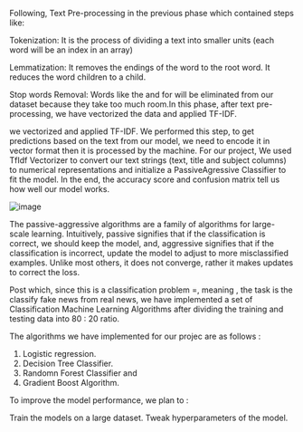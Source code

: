 Following, Text Pre-processing in the previous phase which contained steps like: 

Tokenization: It is the process of dividing a text into smaller units (each word will be an index in an array)

Lemmatization: It removes the endings of the word to the root word. It reduces the word children to a child.

Stop words Removal: Words like the and for will be eliminated from our dataset because they take too much room.In this phase, after text pre-processing, we have vectorized the data and applied TF-IDF. 

we vectorized and applied TF-IDF. We performed this step, to get predictions based on the text from our model, we need to encode it in vector format then it is processed by the machine. For our project, We used TfIdf Vectorizer to convert our text strings (text, title and subject columns) to numerical representations and initialize a PassiveAgressive Classifier to fit the model. In the end, the accuracy score and confusion matrix tell us how well our model works.

![image](https://user-images.githubusercontent.com/98927072/169704574-125aedeb-e29c-4249-acf3-1d45da106bed.png)
 
The passive-aggressive algorithms are a family of algorithms for large-scale learning. Intuitively, passive signifies that if the classification is correct, we should keep the model, and, aggressive signifies that if the classification is incorrect, update the model to adjust to more misclassified examples. Unlike most others, it does not converge, rather it makes updates to correct the loss.

Post which, since this is a classification problem =, meaning , the task is the classify fake news from real news, we have implemented a set of Classification Machine Learning Algorithms after dividing the training and testing data into 80 : 20 ratio. 

The algorithms we have implemented for our projec are as follows : 

1. Logistic regression.
2. Decision Tree Classifier.
3. Randomn Forest Classifier and 
4. Gradient Boost Algorithm. 
 
 
 
 
 
To improve the model performance, we plan to : 

Train the models on a large dataset.
Tweak hyperparameters of the model.
